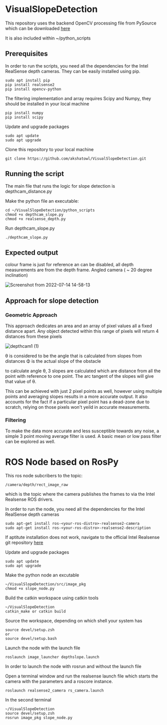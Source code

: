 # VisualSlopeDetection

This repository uses the backend OpenCV processing file from PySource which can be downloaded [here](https://pysource.com/2021/03/11/distance-detection-with-depth-camera-intel-realsense-d435i/)

It is also included within ~/python_scripts

## Prerequisites

In order to run the scripts, you need all the dependencies for the Intel RealSense depth cameras. They can be easily installed using pip.

```
sudo apt install pip
pip install realsense2
pip install opencv-python
```

The filtering implementation and array requires Scipy and Numpy, they should be installed in your local machine 

```
pip install numpy
pip install scipy

```

Update and upgrade packages

```
sudo apt update
sudo apt upgrade
```

Clone this repository to your local machine

```
git clone https://github.com/akshatowl/VisualSlopeDetection.git
```
## Running the script

The main file that runs the logic for slope detection is depthcam_distance.py

Make the python file an executable:

```
cd ~/VisualSlopeDetection/python_scripts
chmod +x depthcam_slope.py
chmod +x realsense_depth.py
```
Run depthcam_slope.py

```
./depthcam_slope.py
```

## Expected output
colour frame is just for reference an can be disabled, all depth measurements are from the depth frame.
Angled camera ( ~ 20 degree inclination)

![Screenshot from 2022-07-14 14-58-13](https://user-images.githubusercontent.com/58850654/179061995-10b485b3-ebe7-4ae1-951f-8362853066aa.png)



## Approach for slope detection

### Geometric Approach

This approach dedicates an area and an array of pixel values all a fixed distance apart. Any object detected within this range of pixels will return 4 distances from these pixels

![depthcam1 (1)](https://user-images.githubusercontent.com/58850654/179021620-496e70e2-c66d-405c-b454-0a21960259be.png)

θ is considered to be the angle that is calculated from slopes from distances 
Φ is the actual slope of the obstacle

to calculate angle θ, 3 slopes are calculated which are distance from all the point with reference to one point. The arc tangent of the slopes will give that value of θ.

This can be achieved with just 2 pixel points as well, however using multiple points and averaging slopes results in a more accurate output. It also accounts for the fact if a particular pixel point has a dead-zone due to scratch, relying on those pixels won't yeild in accurate measurements.


### Filtering

To make the data more accurate and less susceptible towards any noise, a simple 3 point moving average filter is used. A basic mean or low pass filter can be explored as well.


# ROS Node based on RosPy

This ros node subcribers to the topic: 
```
/camera/depth/rect_image_raw
```

which is the topic where the camera publishes the frames to via the Intel Realsense ROS drivers.

In order to run the node, you need all the dependencies for the Intel RealSense depth cameras

```
sudo apt-get install ros-<your-ros-distro>-realsense2-camera
sudo apt-get install ros-<your-ros-distro>-realsense2-description
```

If aptitute installation does not work, navigate to the official Intel Realsense git repository [here](https://github.com/IntelRealSense/realsense-ros)




Update and upgrade packages


```
sudo apt update
sudo apt upgrade
```
Make the python node an excutable
```
~/VisualSlopeDetection/src/image_pkg
chmod +x slope_node.py
```
Build the catkin workspace using catkin tools
```
~/VisualSlopeDetection
catkin_make or catkin build
```

Source the workspace, depending on which shell your system has
```
source devel/setup.zsh
or 
source devel/setup.bash
```
Launch the node with the launch file

```
roslaunch image_launcher depthslope.launch
```

In order to launch the node with rosrun and without the launch file

Open a terminal window and run the realsense launch file which starts the camera with the parameters and a roscore instance.

```
roslaunch realsense2_camera rs_camera.launch
```
In the second terminal 
```
~/VisualSlopeDetection
source devel/setup.zsh
rosrun image_pkg slope_node.py
```
